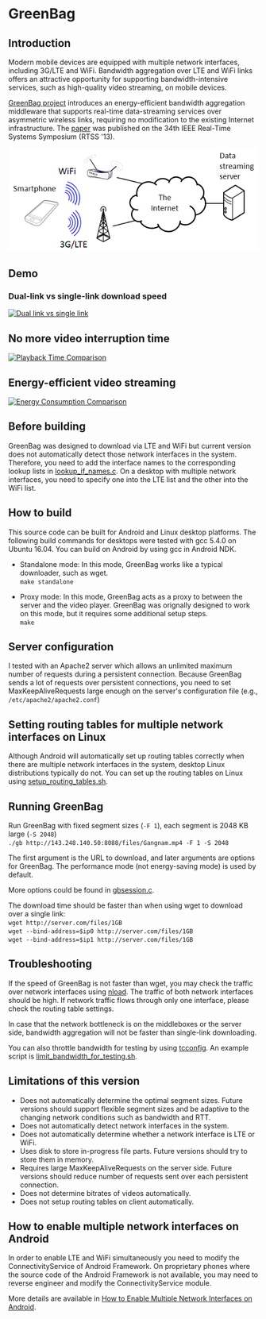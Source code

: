 
# GreenBag

## Introduction

Modern mobile devices are equipped with multiple network interfaces, including 3G/LTE and WiFi. Bandwidth aggregation over LTE and WiFi links offers an attractive opportunity for supporting bandwidth-intensive services, such as high-quality video streaming, on mobile devices.

[GreenBag project](http://cps.kaist.ac.kr/greenbag) introduces an energy-efficient bandwidth aggregation middleware that supports real-time data-streaming services over asymmetric wireless links, requiring no modification to the existing Internet infrastructure. The [paper](http://cps.kaist.ac.kr/papers/13RTSS_GreenBag_PID2926259.pdf) was published on the 34th IEEE Real-Time Systems Symposium (RTSS '13).

![Overview](docs/greenbag_overview.png)

## Demo

### Dual-link vs single-link download speed

[![Dual link vs single link](http://img.youtube.com/vi/m63600JUN-M/0.jpg)](https://www.youtube.com/watch?v=m63600JUN-M)

## No more video interruption time

[![Playback Time Comparison](http://img.youtube.com/vi/FMFNJi2X-Yc/0.jpg)](https://www.youtube.com/watch?v=FMFNJi2X-Yc)

## Energy-efficient video streaming

[![Energy Consumption Comparison](http://img.youtube.com/vi/MqXcb8vExsg/0.jpg)](https://www.youtube.com/watch?v=MqXcb8vExsg)

## Before building
GreenBag was designed to download via LTE and WiFi but current version does not automatically detect those network interfaces in the system. Therefore, you need to add the interface names to the corresponding lookup lists in [lookup_if_names.c](https://github.com/ducalpha/greenbag/blob/master/src/lookup_if_names.c). On a desktop with multiple network interfaces, you need to specify one into the LTE list and the other into the WiFi list.

## How to build
This source code can be built for Android and Linux desktop platforms. The following build commands for desktops were tested with gcc 5.4.0 on Ubuntu 16.04. You can build on Android by using gcc in Android NDK.

* Standalone mode: In this mode, GreenBag works like a typical downloader, such as wget.  
`make standalone`

* Proxy mode: In this mode, GreenBag acts as a proxy to between the server and the video player. GreenBag was orignally designed to work on this mode, but it requires some additional setup steps.  
`make`

## Server configuration
I tested with an Apache2 server which allows an unlimited maximum number of requests during a persistent connection. Because GreenBag sends a lot of requests over persistent connections, you need to set MaxKeepAliveRequests large enough on the server's configuration file (e.g., `/etc/apache2/apache2.conf`)

## Setting routing tables for multiple network interfaces on Linux
Although Android will automatically set up routing tables correctly when there are multiple network interfaces in the system, desktop Linux distributions typically do not. You can set up the routing tables on Linux using [setup_routing_tables.sh](scripts/setup_routing_tables.sh).

## Running GreenBag
Run GreenBag with fixed segment sizes (`-F 1`), each segment is 2048 KB large (`-S 2048`)  
`./gb http://143.248.140.50:8088/files/Gangnam.mp4 -F 1 -S 2048` 

The first argument is the URL to download, and later arguments are options for GreenBag. The performance mode (not energy-saving mode) is used by default.

More options could be found in [gbsession.c](https://github.com/ducalpha/greenbag/blob/master/src/gbsession.c).

The download time should be faster than when using wget to download over a single link:  
`wget http://server.com/files/1GB`  
`wget --bind-address=$ip0 http://server.com/files/1GB`  
`wget --bind-address=$ip1 http://server.com/files/1GB`

## Troubleshooting
If the speed of GreenBag is not faster than wget, you may check the traffic over network interfaces using [nload](https://linux.die.net/man/1/nload). The traffic of both network interfaces should be high. If network traffic flows through only one interface, please check the routing table settings.

In case that the network bottleneck is on the middleboxes or the server side, bandwidth aggregation will not be faster than single-link downloading.

You can also throttle bandwidth for testing by using [tcconfig](https://github.com/thombashi/tcconfig). An example script is [limit_bandwidth_for_testing.sh](scripts/limit_bandwidth_for_testing.sh).

## Limitations of this version
* Does not automatically determine the optimal segment sizes. Future versions should support flexible segment sizes and be adaptive to the changing network conditions such as bandwidth and RTT.
* Does not automatically detect network interfaces in the system.
* Does not automatically determine whether a network interface is LTE or WiFi.
* Uses disk to store in-progress file parts. Future versions should try to store them in memory.
* Requires large MaxKeepAliveRequests on the server side. Future versions should reduce number of requests sent over each persistent connection.
* Does not determine bitrates of videos automatically.
* Does not setup routing tables on client automatically.

## How to enable multiple network interfaces on Android
In order to enable LTE and WiFi simultaneously you need to modify the ConnectivityService of Android Framework. On proprietary phones where the source code of the Android Framework is not available, you may need to reverse engineer and modify the ConnectivityService module.

More details are available in [How to Enable Multiple Network Interfaces on Android](https://docs.google.com/document/d/1zpRF1jbZ6egCjiRn0DGuIvaAHzBEEisHnEoX3U4oupE/edit?usp=sharing).

